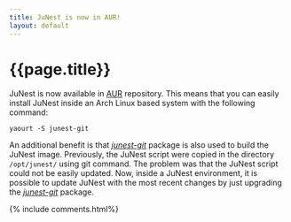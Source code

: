 ```yaml
---
title: JuNest is now in AUR!
layout: default
---
```


{{page.title}}
==============

JuNest is now available in
[AUR](https://wiki.archlinux.org/index.php/Arch_User_Repository) repository.
This means that you can easily install JuNest inside an Arch Linux based
system with the following command:

    yaourt -S junest-git

<!--more-->

An additional benefit is that
[_junest-git_](https://aur.archlinux.org/packages/junest-git/) package is also used to build
the JuNest image. Previously, the JuNest script were copied in the directory
`/opt/junest/` using git command. The problem was that the JuNest script could
not be easily updated. Now, inside a JuNest environment, it is possible
to update JuNest with the most recent changes by just upgrading the
[_junest-git_](https://aur.archlinux.org/packages/junest-git/) package.

{% include comments.html%}
